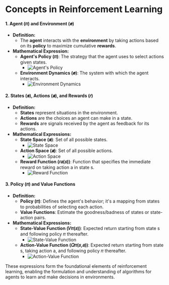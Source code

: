 
# Concepts in Reinforcement Learning

#### 1. **Agent (𝜋) and Environment (𝒆)**
- **Definition:** 
  - The **agent** interacts with the **environment** by taking actions based on its **policy** to maximize cumulative **rewards**.
- **Mathematical Expression:**
  - **Agent's Policy (𝜋)**: The strategy that the agent uses to select actions given states.
    - ![Agent's Policy](https://latex.codecogs.com/svg.latex?\pi(a|s)=P(a_t=a|s_t=s))
  - **Environment Dynamics (𝒆)**: The system with which the agent interacts.
    - ![Environment Dynamics](https://latex.codecogs.com/svg.latex?\mathcal{E})

#### 2. **States (𝒔), Actions (𝒂), and Rewards (𝑟)**
- **Definition:** 
  - **States** represent situations in the environment.
  - **Actions** are the choices an agent can make in a state.
  - **Rewards** are signals received by the agent as feedback for its actions.
- **Mathematical Expressions:**
  - **State Space (𝒔)**: Set of all possible states.
    - ![State Space](https://latex.codecogs.com/svg.latex?s\in\mathcal{S})
  - **Action Space (𝒂)**: Set of all possible actions.
    - ![Action Space](https://latex.codecogs.com/svg.latex?a\in\mathcal{A})
  - **Reward Function (𝑟𝑎(𝑠))**: Function that specifies the immediate reward on taking action a in state s.
    - ![Reward Function](https://latex.codecogs.com/svg.latex?r_a(s)=\mathbb{E}[R_{t+1}|S_t=s,A_t=a])

#### 3. **Policy (𝜋) and Value Functions**
- **Definition:** 
  - **Policy (𝜋)**: Defines the agent's behavior; it's a mapping from states to probabilities of selecting each action.
  - **Value Functions**: Estimate the goodness/badness of states or state-action pairs.
- **Mathematical Expressions:**
  - **State-Value Function (𝑉𝜋(𝑠))**: Expected return starting from state s and following policy 𝜋 thereafter.
    - ![State-Value Function](https://latex.codecogs.com/svg.latex?V^{\pi}(s)=\mathbb{E}_{\pi}[G_t|S_t=s])
  - **Action-Value Function (𝑄𝜋(𝑠,𝑎))**: Expected return starting from state s, taking action a, and following policy 𝜋 thereafter.
    - ![Action-Value Function](https://latex.codecogs.com/svg.latex?Q^{\pi}(s,a)=\mathbb{E}_{\pi}[G_t|S_t=s,A_t=a])

These expressions form the foundational elements of reinforcement learning, enabling the formulation and understanding of algorithms for agents to learn and make decisions in environments.